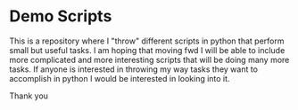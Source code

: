 # Demo Scripts
This is a repository where I "throw" different scripts in python that perform small but useful tasks.
I am hoping that moving fwd I will be able to include more complicated and more interesting scripts that will be doing
many more tasks. If anyone is interested in throwing my way tasks they want to accomplish in python
I would be interested in looking into it.

Thank you
